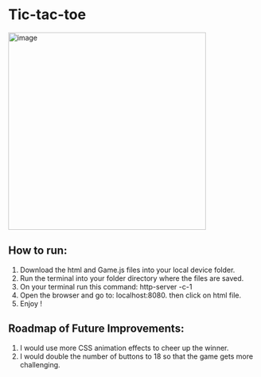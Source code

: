 # Tic-tac-toe

<img width="397" alt="image" src="https://github.com/Anas-Kharboutli/Tic-tac-toe/assets/127590238/1a7df224-75b1-463f-afde-b88e9d4eab98">

## How to run:
1. Download the html and Game.js files into your local device folder.
2. Run the terminal into your folder directory where the files are saved.
3. On your terminal run this command: http-server -c-1
4. Open the browser and go to: localhost:8080. then click on html file.
5. Enjoy !

## Roadmap of Future Improvements:
1. I would use more CSS animation effects to cheer up the winner.
2. I would double the number of buttons to 18 so that the game gets more challenging.
